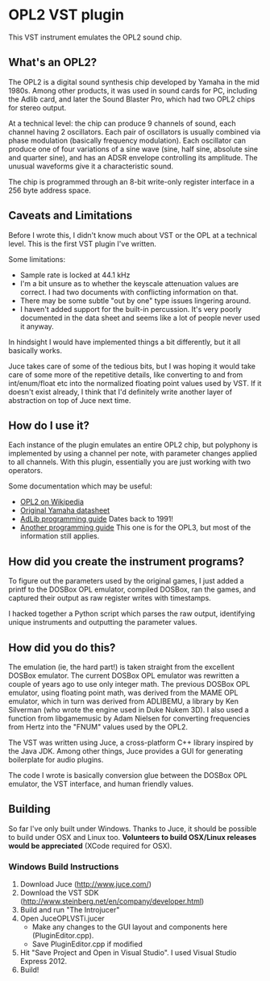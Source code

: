 # OPL2 VST plugin #

This VST instrument emulates the OPL2 sound chip.

## What's an OPL2? ##

The OPL2 is a digital sound synthesis chip developed by Yamaha in the mid 1980s. Among other products, it was used in sound cards for PC, including the Adlib card, and later the Sound Blaster Pro, which had two OPL2 chips for stereo output.

At a technical level: the chip can produce 9 channels of sound, each channel having 2 oscillators. Each pair of oscillators is usually combined via phase modulation (basically frequency modulation). Each oscillator can produce one of four variations of a sine wave (sine, half sine, absolute sine and quarter sine), and has an ADSR envelope controlling its amplitude. The unusual waveforms give it a characteristic sound.

The chip is programmed through an 8-bit write-only register interface in a 256 byte address space.

## Caveats and Limitations ##

Before I wrote this, I didn't know much about VST or the OPL at a technical level. This is the first VST plugin I've written.

Some limitations:

- Sample rate is locked at 44.1 kHz
- I'm a bit unsure as to whether the keyscale attenuation values are correct. I had two documents with conflicting information on that.
- There may be some subtle "out by one" type issues lingering around.
- I haven't added support for the built-in percussion. It's very poorly documented in the data sheet and seems like a lot of people never used it anyway.

In hindsight I would have implemented things a bit differently, but it all basically works.

Juce takes care of some of the tedious bits, but I was hoping it would take care of some more of the repetitive details, like converting to and from int/enum/float etc into the normalized floating point values used by VST. If it doesn't exist already, I think that I'd definitely write another layer of abstraction on top of Juce next time.

## How do I use it? ##

Each instance of the plugin emulates an entire OPL2 chip, but polyphony is implemented by using a channel per note, with parameter changes applied to all channels. With this plugin, essentially you are just working with two operators.

Some documentation which may be useful:

- [OPL2 on Wikipedia](http://en.wikipedia.org/wiki/Yamaha_YM3812)
- [Original Yamaha datasheet](http://www.alldatasheet.com/datasheet-pdf/pdf/84281/YAMAHA/YM3812.html)
- [AdLib programming guide](http://www.shipbrook.net/jeff/sb.html) Dates back to 1991!
- [Another programming guide](http://www.ugcs.caltech.edu/~john/computer/opledit/tech/opl3.txt) This one is for the OPL3, but most of the information still applies.

## How did you create the instrument programs? ##

To figure out the parameters used by the original games, I just added a printf to the DOSBox OPL emulator, compiled DOSBox, ran the games, and captured their output as raw register writes with timestamps.

I hacked together a Python script which parses the raw output, identifying unique instruments and outputting the parameter values.

## How did you do this? ##

The emulation (ie, the hard part!) is taken straight from the excellent DOSBox emulator. The current DOSBox OPL emulator was rewritten a couple of years ago to use only integer math. The previous DOSBox OPL emulator, using floating point math, was derived from the MAME OPL emulator, which in turn was derived from ADLIBEMU, a library by Ken Silverman (who wrote the engine used in Duke Nukem 3D). I also used a function from libgamemusic by Adam Nielsen for converting frequencies from Hertz into the "FNUM" values used by the OPL2.

The VST was written using Juce, a cross-platform C++ library inspired by the Java JDK. Among other things, Juce provides a GUI for generating boilerplate for audio plugins.

The code I wrote is basically conversion glue between the DOSBox OPL emulator, the VST interface, and human friendly values.

## Building ##

So far I've only built under Windows. Thanks to Juce, it should be possible to build under OSX and Linux too. **Volunteers to build OSX/Linux releases would be appreciated** (XCode required for OSX).

### Windows Build Instructions ###

1. Download Juce (http://www.juce.com/)
2. Download the VST SDK (http://www.steinberg.net/en/company/developer.html)
3. Build and run "The Introjucer"
4. Open JuceOPLVSTi.jucer
   - Make any changes to the GUI layout and components here (PluginEditor.cpp).
   - Save PluginEditor.cpp if modified
5. Hit "Save Project and Open in Visual Studio". I used Visual Studio Express 2012.
6. Build!
